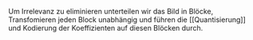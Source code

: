 Um Irrelevanz zu eliminieren unterteilen wir das Bild in Blöcke, Transfomieren jeden Block unabhängig und führen die [[Quantisierung]] und Kodierung der Koeffizienten auf diesen Blöcken durch.